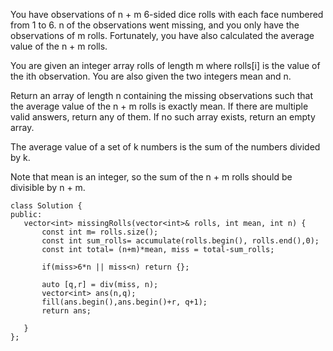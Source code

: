 You have observations of n + m 6-sided dice rolls with each face numbered from 1 to 6. n of the observations went missing, and you only have the observations of m rolls. Fortunately, you have also calculated the average value of the n + m rolls.

You are given an integer array rolls of length m where rolls[i] is the value of the ith observation. You are also given the two integers mean and n.

Return an array of length n containing the missing observations such that the average value of the n + m rolls is exactly mean. If there are multiple valid answers, return any of them. If no such array exists, return an empty array.

The average value of a set of k numbers is the sum of the numbers divided by k.

Note that mean is an integer, so the sum of the n + m rolls should be divisible by n + m.

 ```
class Solution {
public:
    vector<int> missingRolls(vector<int>& rolls, int mean, int n) {
        const int m= rolls.size();
        const int sum_rolls= accumulate(rolls.begin(), rolls.end(),0);
        const int total= (n+m)*mean, miss = total-sum_rolls;

        if(miss>6*n || miss<n) return {};

        auto [q,r] = div(miss, n);
        vector<int> ans(n,q);
        fill(ans.begin(),ans.begin()+r, q+1);
        return ans;
        
    }
};
```
